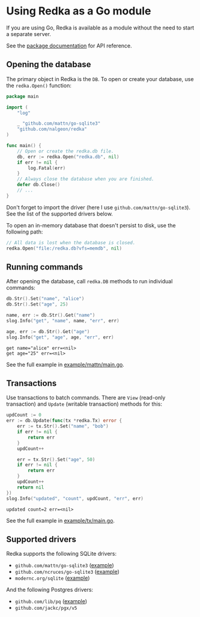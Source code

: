 # Using Redka as a Go module

If you are using Go, Redka is available as a module without the need to start a separate server.

See the [package documentation](https://pkg.go.dev/github.com/nalgeon/redka) for API reference.

## Opening the database

The primary object in Redka is the `DB`. To open or create your database, use the `redka.Open()` function:

```go
package main

import (
    "log"

    _ "github.com/mattn/go-sqlite3"
    "github.com/nalgeon/redka"
)

func main() {
    // Open or create the redka.db file.
    db, err := redka.Open("redka.db", nil)
    if err != nil {
        log.Fatal(err)
    }
    // Always close the database when you are finished.
    defer db.Close()
    // ...
}
```

Don't forget to import the driver (here I use `github.com/mattn/go-sqlite3`). See the list of the supported drivers below.

To open an in-memory database that doesn't persist to disk, use the following path:

```go
// All data is lost when the database is closed.
redka.Open("file:/redka.db?vfs=memdb", nil)
```

## Running commands

After opening the database, call `redka.DB` methods to run individual commands:

```go
db.Str().Set("name", "alice")
db.Str().Set("age", 25)

name, err := db.Str().Get("name")
slog.Info("get", "name", name, "err", err)

age, err := db.Str().Get("age")
slog.Info("get", "age", age, "err", err)
```

```text
get name="alice" err=<nil>
get age="25" err=<nil>
```

See the full example in [example/mattn/main.go](../example/mattn/main.go).

## Transactions

Use transactions to batch commands. There are `View` (read-only transaction) and `Update` (writable transaction) methods for this:

```go
updCount := 0
err := db.Update(func(tx *redka.Tx) error {
    err := tx.Str().Set("name", "bob")
    if err != nil {
        return err
    }
    updCount++

    err = tx.Str().Set("age", 50)
    if err != nil {
        return err
    }
    updCount++
    return nil
})
slog.Info("updated", "count", updCount, "err", err)
```

```text
updated count=2 err=<nil>
```

See the full example in [example/tx/main.go](../example/tx/main.go).

## Supported drivers

Redka supports the following SQLite drivers:

-   `github.com/mattn/go-sqlite3` ([example](../example/mattn/main.go))
-   `github.com/ncruces/go-sqlite3` ([example](../example/ncruces/main.go))
-   `modernc.org/sqlite` ([example](../example/modernc/main.go))

And the following Postgres drivers:

-   `github.com/lib/pq` ([example](../example/postgres/main.go))
-   `github.com/jackc/pgx/v5`
